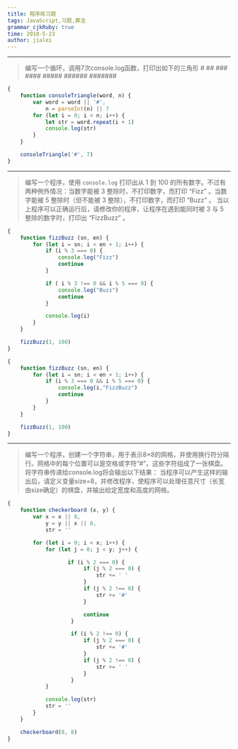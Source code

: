 ```yaml
---
title: 程序练习题 
tags: JavaScript,习题,算法
grammar_cjkRuby: true
time: 2018-5-23
author: jialei
---
```



---
> 编写一个循环，调用7次console.log函数，打印出如下的三角形
> \#
> \##
> \###
> \####
> \#####
> \######
> \#######

``` javascript
{
	function consoleTriangle(word, n) {
		var word = word || '#',
			n = parseInt(n) || 7
		for (let i = 0; i < n; i++) {
			let str = word.repeat(i + 1)
			console.log(str)
		}
	}

	consoleTriangle('#', 7)
}
```


---
> 编写一个程序，使用 `console.log` 打印出从 1 到 100 的所有数字。不过有两种例外情况：当数字能被 3 整除时，不打印数字，而打印 “Fizz” 。当数字能被 5 整除时（但不能被 3 整除），不打印数字，而打印 “Buzz” 。
当以上程序可以正确运行后，请修改你的程序，让程序在遇到能同时被 3 与 5 整除的数字时，打印出 “FizzBuzz” 。

``` javascript
{
	function fizzBuzz (sn, en) {
		for (let i = sn; i < en + 1; i++) {
			if (i % 3 === 0) {
				console.log("Fizz")
				continue
			}

			if ( i % 3 !== 0 && i % 5 === 0) {
				console.log("Buzz")
				continue
			}

            console.log(i)
		}
	}

	fizzBuzz(1, 100)
}
```

``` javascript
{
	function fizzBuzz (sn, en) {
		for (let i = sn; i < en + 1; i++) {
			if (i % 3 === 0 && i % 5 === 0) {
				console.log(i,"FizzBuzz")
				continue
			}
		}
	}

	fizzBuzz(1, 100)
}
```


---
>编写一个程序，创建一个字符串，用于表示8×8的网格，并使用换行符分隔行。网格中的每个位置可以是空格或字符“#”。这些字符组成了一张棋盘。
将字符串传递给console.log将会输出以下结果：
当程序可以产生这样的输出后，请定义变量size=8，并修改程序，使程序可以处理任意尺寸（长宽由size确定）的棋盘，并输出给定宽度和高度的网格。

``` javascript
{
	function checkerboard (x, y) {
		var x = x || 8,
			y = y || x || 8,
			str = ''

		for (let i = 0; i < x; i++) {
			for (let j = 0; j < y; j++) {

                   if (i % 2 === 0) {
						if (j % 2 === 0) {
                            str += ' '
                        }
                        if (j % 2 !== 0) {
                            str += '#'
                    	}

						continue
					}

					if (i % 2 !== 0) {
						if (j % 2 === 0) {
                            str += '#'
                        }
                        if (j % 2 !== 0) {
                            str += ' '
                    	}
					}
			}

			console.log(str)
			str = ''
		}
	}

	checkerboard(8, 8)
}
```